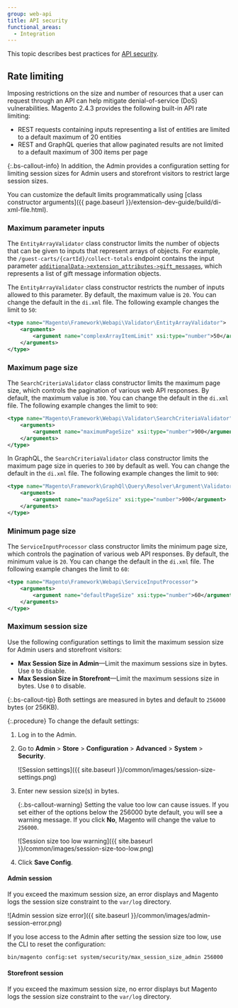 ```yaml
---
group: web-api
title: API security
functional_areas:
  - Integration
---
```


This topic describes best practices for [API security](https://owasp.org/www-project-api-security/).

## Rate limiting

Imposing restrictions on the size and number of resources that a user can request through an API can help mitigate denial-of-service (DoS) vulnerabilities. Magento 2.4.3 provides the following built-in API rate limiting:

-  REST requests containing inputs representing a list of entities are limited to a default maximum of 20 entities
-  REST and GraphQL queries that allow paginated results are not limited to a default maximum of 300 items per page

{:.bs-callout-info}
In addition, the Admin provides a configuration setting for limiting session sizes for Admin users and storefront visitors to restrict large session sizes.

You can customize the default limits programmatically using [class constructor arguments]({{ page.baseurl }}/extension-dev-guide/build/di-xml-file.html).

### Maximum parameter inputs

The `EntityArrayValidator` class constructor limits the number of objects that can be given to inputs that represent arrays of objects. For example, the `/guest-carts/{cartId}/collect-totals` endpoint contains the input parameter [`additionalData->extension_attributes->gift_messages`](https://magento.redoc.ly/2.4.2-customer/tag/guest-cartscartIdcollect-totals#operation/quoteGuestCartTotalManagementV1CollectTotalsPut), which represents a list of gift message information objects.

The `EntityArrayValidator` class constructor restricts the number of inputs allowed to this parameter. By default, the maximum value is `20`. You can change the default in the `di.xml` file. The following example changes the limit to `50`:

```xml
<type name="Magento\Framework\Webapi\Validator\EntityArrayValidator">
    <arguments>
        <argument name="complexArrayItemLimit" xsi:type="number">50</argument>
    </arguments>
</type>
```

### Maximum page size

The `SearchCriteriaValidator` class constructor limits the maximum page size, which controls the pagination of various web API responses. By default, the maximum value is `300`. You can change the default in the `di.xml` file. The following example changes the limit to `900`:

```xml
<type name="Magento\Framework\Webapi\Validator\SearchCriteriaValidator">
    <arguments>
        <argument name="maximumPageSize" xsi:type="number">900</argument>
    </arguments>
</type>
```

In GraphQL, the `SearchCriteriaValidator` class constructor limits the maximum page size in queries to `300` by default as well. You can change the default in the `di.xml` file. The following example changes the limit to `900`:

```xml
<type name="Magento\Framework\GraphQl\Query\Resolver\Argument\Validator\SearchCriteriaValidator">
    <arguments>
        <argument name="maxPageSize" xsi:type="number">900</argument>
    </arguments>
</type>
```

### Minimum page size

The `ServiceInputProcessor` class constructor limits the minimum page size, which controls the pagination of various web API responses. By default, the minimum value is `20`. You can change the default in the `di.xml` file. The following example changes the limit to `60`:

```xml
<type name="Magento\Framework\Webapi\ServiceInputProcessor">
    <arguments>
        <argument name="defaultPageSize" xsi:type="number">60</argument>
    </arguments>
</type>
```

### Maximum session size

Use the following configuration settings to limit the maximum session size for Admin users and storefront visitors:

-  **Max Session Size in Admin**—Limit the maximum sessions size in bytes. Use `0` to disable.
-  **Max Session Size in Storefront**—Limit the maximum sessions size in bytes. Use `0` to disable.

{:.bs-callout-tip}
Both settings are measured in bytes and default to `256000` bytes (or 256KB).

{:.procedure}
To change the default settings:

1. Log in to the Admin.
1. Go to **Admin** > **Store** > **Configuration** > **Advanced** > **System** > **Security**.

   ![Session settings]({{ site.baseurl }}/common/images/session-size-settings.png)

1. Enter new session size(s) in bytes.

   {:.bs-callout-warning}
   Setting the value too low can cause issues. If you set either of the options below the 256000 byte default, you will see a warning message. If you click **No**, Magento will change the value to `256000`.

   ![Session size too low warning]({{ site.baseurl }}/common/images/session-size-too-low.png)

1. Click **Save Config**.

#### Admin session

If you exceed the maximum session size, an error displays and Magento logs the session size constraint to the `var/log` directory.

![Admin session size error]({{ site.baseurl }}/common/images/admin-session-error.png)

If you lose access to the Admin after setting the session size too low, use the CLI to reset the configuration:

```bash
bin/magento config:set system/security/max_session_size_admin 256000
```

#### Storefront session

If you exceed the maximum session size, no error displays but Magento logs the session size constraint to the `var/log` directory.
